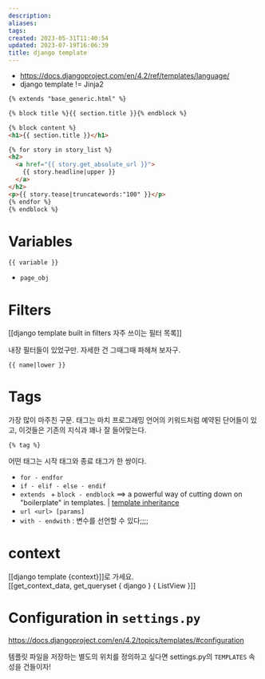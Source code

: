 ```yaml
---
description:
aliases: 
tags: 
created: 2023-05-31T11:40:54
updated: 2023-07-19T16:06:39
title: django template
---
```

- <https://docs.djangoproject.com/en/4.2/ref/templates/language/>
- django template != Jinja2

```html
{% extends "base_generic.html" %}

{% block title %}{{ section.title }}{% endblock %}

{% block content %}
<h1>{{ section.title }}</h1>

{% for story in story_list %}
<h2>
  <a href="{{ story.get_absolute_url }}">
    {{ story.headline|upper }}
  </a>
</h2>
<p>{{ story.tease|truncatewords:"100" }}</p>
{% endfor %}
{% endblock %}
```

# Variables

`{{ variable }}`

- `page_obj`

# Filters

[[django template built in filters 자주 쓰이는 필터 목록]]

내장 필터들이 있었구만. 자세한 건 그때그때 파헤쳐 보자구.

`{{ name|lower }}`

# Tags

가장 많이 마주친 구문. 태그는 마치 프로그래밍 언어의 키워드처럼 예약된 단어들이 있고, 이것들은 기존의 지식과 꽤나 잘 들어맞는다.

`{% tag %}`

어떤 태그는 시작 태그와 종료 태그가 한 쌍이다.

- `for - endfor` 
- `if - elif - else - endif`
- `extends ` + `block - endblock`  ==> a powerful way of cutting down on "boilerplate" in templates. | [template inheritance](https://docs.djangoproject.com/en/4.2/ref/templates/language/#template-inheritance)
- `url <url> [params]`
- `with - endwith` : 변수를 선언할 수 있다;;;;

# context

[[django template {context}]]로 가세요.  
[[get_context_data, get_queryset { django } { ListView }]]

# Configuration in `settings.py`

<https://docs.djangoproject.com/en/4.2/topics/templates/#configuration>

템플릿 파일을 저장하는 별도의 위치를 정의하고 싶다면 settings.py의 `TEMPLATES` 속성을 건들이자!
